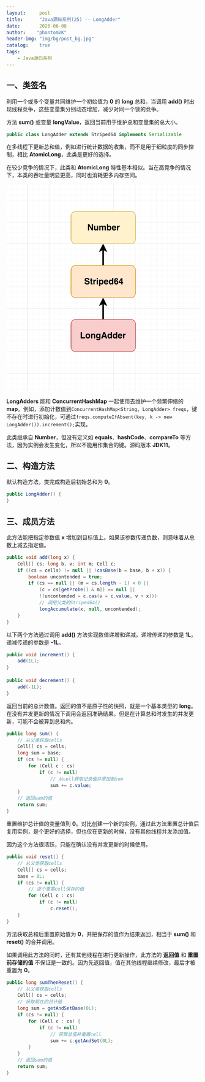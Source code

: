 ```yaml
---
layout:     post
title:      "Java源码系列(25) -- LongAdder"
date:       2020-06-08
author:    "phantomVK"
header-img: "img/bg/post_bg.jpg"
catalog:    true
tags:
    - Java源码系列
---
```


## 一、类签名

利用一个或多个变量共同维护一个初始值为 __0__ 的 **long** 总和。当调用 __add()__ 时出现线程竞争，这些变量集分别动态增加，减少对同一个锁的竞争。

方法 __sum()__ 或变量 __longValue__，返回当前用于维护总和变量集的总大小。

```java
public class LongAdder extends Striped64 implements Serializable
```

在多线程下更新总和值，例如进行统计数据的收集，而不是用于细粒度的同步控制，相比 __AtomicLong__，此类是更好的选择。

在较少竞争的情况下，此类和 __AtomicLong__ 特性基本相似。当在高竞争的情况下，本类的吞吐量明显更高，同时也消耗更多内存空间。

![LongAdder_UML](/img/java/LongAdder_UML.png)

__LongAdders__ 能和 __ConcurrentHashMap__ 一起使用去维护一个频繁伸缩的 __map__。例如，添加计数值到`ConcurrentHashMap<String, LongAdder> freqs`，键不存在时进行初始化，可通过`freqs.computeIfAbsent(key, k -> new LongAdder()).increment();`实现。

此类继承自 __Number__，但没有定义如 __equals__、__hashCode__、__compareTo__ 等方法，因为实例会发生变化，所以不能用作集合的键。源码版本 __JDK11__。

## 二、构造方法

默认构造方法，类完成构造后初始总和为 __0__。

```java
public LongAdder() {
}
```

## 三、成员方法

此方法能把指定参数值 __x__ 增加到目标值上。如果该参数传递负数，则意味着从总数上减去指定值。

```java
public void add(long x) {
    Cell[] cs; long b, v; int m; Cell c;
    if ((cs = cells) != null || !casBase(b = base, b + x)) {
        boolean uncontended = true;
        if (cs == null || (m = cs.length - 1) < 0 ||
            (c = cs[getProbe() & m]) == null ||
            !(uncontended = c.cas(v = c.value, v + x)))
            // 调用父类的Striped64()
            longAccumulate(x, null, uncontended);
    }
}
```

以下两个方法通过调用 __add()__ 方法实现数值递增和递减。递增传递的参数是 __1L__，递减传递的参数是 __-1L__。

```java
public void increment() {
    add(1L);
}

public void decrement() {
    add(-1L);
}
```

返回当前的总计数值。返回的值不是原子性的快照，就是一个基本类型的 __long__。在没有并发更新的情况下调用会返回准确结果。但是在计算总和时发生的并发更新，可能不会被算到总和内。

```java
public long sum() {
    // 从父类获取cells
    Cell[] cs = cells;
    long sum = base;
    if (cs != null) {
        for (Cell c : cs)
            if (c != null)
                // 从cell获取记录值并累加到sum
                sum += c.value;
    }
    // 返回sum的值
    return sum;
}
```

重置维护总计值的变量值到 __0__。对比创建一个新的实例，通过此方法重置总计值后复用实例，是个更好的选择，但也仅在更新的时候，没有其他线程并发添加值。

因为这个方法很活跃，只能在确认没有并发更新的时候使用。 

```java
public void reset() {
    // 从父类获取cells
    Cell[] cs = cells;
    base = 0L;
    if (cs != null) {
        // 逐个重置cell保存的值
        for (Cell c : cs)
            if (c != null)
                c.reset();
    }
}
```

方法获取总和后重置原始值为 __0__，并把保存的值作为结果返回，相当于 __sum()__ 和 __reset()__ 的合并调用。

如果调用此方法的同时，还有其他线程在进行更新操作，此方法的 __返回值__ 和 __重置前存储的值__ 不保证是一致的。因为先返回值，值在其他线程继续修改，最后才被重置为 __0__。

```java
public long sumThenReset() {
    // 从父类获取cells
    Cell[] cs = cells;
    // 获取现在的总计值
    long sum = getAndSetBase(0L);
    if (cs != null) {
        for (Cell c : cs) {
            if (c != null)
                // 获取总值并重置cell
                sum += c.getAndSet(0L);
        }
    }
    // 返回sum的值
    return sum;
}
```
